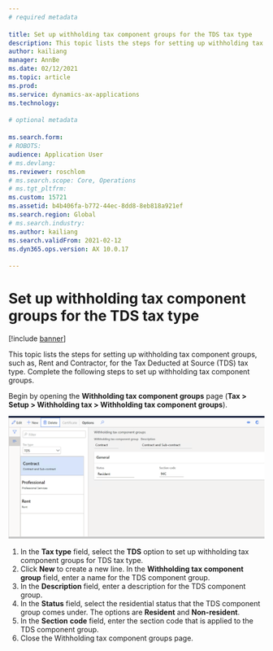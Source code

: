 ```yaml
---
# required metadata

title: Set up withholding tax component groups for the TDS tax type
description: This topic lists the steps for setting up withholding tax component groups, such as, Rent and Contractor, for the Tax Deducted at Source (TDS) tax type. 
author: kailiang
manager: AnnBe
ms.date: 02/12/2021
ms.topic: article
ms.prod: 
ms.service: dynamics-ax-applications
ms.technology: 

# optional metadata

ms.search.form: 
# ROBOTS: 
audience: Application User
# ms.devlang: 
ms.reviewer: roschlom
# ms.search.scope: Core, Operations
# ms.tgt_pltfrm: 
ms.custom: 15721
ms.assetid: b4b406fa-b772-44ec-8dd8-8eb818a921ef
ms.search.region: Global
# ms.search.industry: 
ms.author: kailiang
ms.search.validFrom: 2021-02-12
ms.dyn365.ops.version: AX 10.0.17

---
```

# Set up withholding tax component groups for the TDS tax type

[!include [banner](../includes/banner.md)]

This topic lists the steps for setting up withholding tax component groups, such as, Rent and Contractor, for the Tax Deducted at Source (TDS) tax type. Complete the following steps to set up withholding tax component groups.

Begin by opening the **Withholding tax component groups** page (**Tax > Setup > Withholding tax > Withholding tax component groups**).

[![Withholding tax component groups](./media/apac-ind-TDS-8.png)](./media/apac-ind-TDS-8.png)

1. In the **Tax type** field, select the **TDS** option to set up withholding tax component groups for TDS tax type.
2. Click **New** to create a new line. In the **Withholding tax component group** field, enter a name for the TDS component group.
3. In the **Description** field, enter a description for the TDS component group.
4. In the **Status** field, select the residential status that the TDS component group comes under. The options are **Resident** and **Non-resident**.
5. In the **Section** **code** field, enter the section code that is applied to the TDS component group.
6. Close the Withholding tax component groups page.
